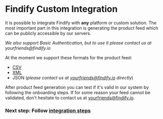 # Findify Custom Integration

It is possible to integrate Findify with __any__ platform or custom solution. The most important part in this integration is generating  the product feed which can be publicly accessible by our servers. 

_We also support Basic Authentication, but to use it please contact us at yourfriends@findify.io_

At the moment we support these formats for the product feed:

- [CSV](/productFeedCSV.md)
- [XML](/productFeedXML.md)
- JSON (_please contact us at yourfriends@findify.io directly_)

After product feed generation you can test if it's valid in our system by following the onboarding steps. If for some reason your feed cannot be validated, don't hesitate to contact us at yourfriends@findify.io.

### Next step: Follow [integration steps](/integration.md)



